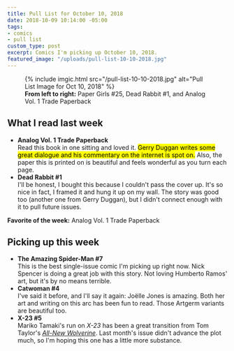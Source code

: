 ```yaml
---
title: Pull List for October 10, 2018
date: 2018-10-09 10:14:00 -05:00
tags:
- comics
- pull list
custom_type: post
excerpt: Comics I'm picking up October 10, 2018.
featured_image: "/uploads/pull-list-10-10-2018.jpg"
---
```


<figure class="extendout">
  {% include imgic.html src="/pull-list-10-10-2018.jpg" alt="Pull List Image for Oct 10, 2018" %}
  <figcaption><strong>From left to right:</strong> Paper Girls #25, Dead Rabbit #1, and Analog Vol. 1 Trade Paperback</figcaption>
</figure>

## What I read last week

- **Analog Vol. 1 Trade Paperback**  
  Read this book in one sitting and loved it. <mark>Gerry Duggan writes some great dialogue and his commentary on the internet is spot on.</mark> Also, the paper this is printed on is beautiful and feels wonderful as you turn each page.
- **Dead Rabbit #1**  
  I'll be honest, I bought this because I couldn't pass the cover up. It's so nice in fact, I framed it and hung it up on my wall. The story was good too (another one from Gerry Duggan), but I didn't connect enough with it to pull future issues.

**Favorite of the week:** Analog Vol. 1 Trade Paperback

## Picking up this week

- **The Amazing Spider-Man #7**  
  This is the best single-issue comic I'm picking up right now. Nick Spencer is doing a great job with this story. Not loving Humberto Ramos' art, but it's by no means terrible.
- **Catwoman #4**  
  I've said it before, and I'll say it again: Joëlle Jones is amazing. Both her art and writing on this arc has been fun to read. Those Artgerm variants are beautiful too.
- **X-23 #5**  
  Mariko Tamaki's run on _X-23_ has been a great transition from Tom Taylor's _[All-New Wolverine](https://en.wikipedia.org/wiki/All-New_Wolverine)_. Last month's issue didn't advance the plot much, so I'm hoping this one has a little more substance.
